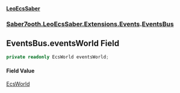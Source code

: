 #### [LeoEcsSaber](index.md 'index')
### [Saber7ooth.LeoEcsSaber.Extensions.Events](Saber7ooth.LeoEcsSaber.Extensions.Events.md 'Saber7ooth.LeoEcsSaber.Extensions.Events').[EventsBus](EventsBus.md 'Saber7ooth.LeoEcsSaber.Extensions.Events.EventsBus')

## EventsBus.eventsWorld Field

```csharp
private readonly EcsWorld eventsWorld;
```

#### Field Value
[EcsWorld](EcsWorld.md 'Saber7ooth.LeoEcsSaber.EcsWorld')